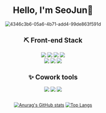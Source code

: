 



<div align="center">

# Hello, I'm SeoJun👏
![4346c3b6-05a6-4b71-add4-99de863f591d](https://github.com/junny97/junny97/assets/72855681/f14faa46-1960-4b08-b1ce-fb7635e7118e)


## ⛏️ Front-end Stack 

<div>
<img src="https://img.shields.io/badge/html5-%23E34F26.svg?&style=for-the-badge&logo=html5&logoColor=white" />
<img src="https://img.shields.io/badge/css3-%231572B6.svg?&style=for-the-badge&logo=css3&logoColor=white" />
<img src="https://img.shields.io/badge/javascript-%23F7DF1E.svg?&style=for-the-badge&logo=javascript&logoColor=black" />
<img src="https://img.shields.io/badge/styled--components-%23DB7093.svg?&style=for-the-badge&logo=styled-components&logoColor=white" /> <br>
<img src="https://img.shields.io/badge/react-%2361DAFB.svg?&style=for-the-badge&logo=react&logoColor=black" />
<img src="https://img.shields.io/badge/redux-%23764ABC.svg?&style=for-the-badge&logo=redux&logoColor=white" />
<img src="https://img.shields.io/badge/Recoil-FD2251?style=for-the-badge&logo=Recoil&logoColor=white%22/%3E" />

</div>

## ✨ Cowork tools 

<div>
<img src="https://img.shields.io/badge/github-%23181717.svg?&style=for-the-badge&logo=github&logoColor=white" />
<img src="https://img.shields.io/badge/figma-%23F24E1E.svg?&style=for-the-badge&logo=figma&logoColor=white" />
<img src="https://img.shields.io/badge/postman-%23FF6C37.svg?&style=for-the-badge&logo=postman&logoColor=white" />
</div>

<br />

[![Anurag's GitHub stats](https://github-readme-stats.vercel.app/api?username=junny97&theme=shadow_green&show&height=200)](https://github.com/anuraghazra/github-readme-stats)
[![Top Langs](https://github-readme-stats.vercel.app/api/top-langs/?username=junny97&layout=compact&height=200)](https://github.com/leemember/github-readme-stats)

</div>
